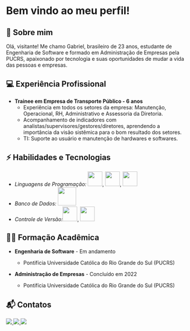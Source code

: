 # Bem vindo ao meu perfil! 

## 👨 Sobre mim
Olá, visitante! Me chamo Gabriel, brasileiro de 23 anos, estudante de Engenharia de Software e formado em Administração de Empresas pela PUCRS, apaixonado por tecnologia e suas oportunidades de mudar a vida das pessoas e empresas.  

## 💻 Experiência Profissional
- **Trainee em Empresa de Transporte Público - 6 anos**
  - Experiência em todos os setores da empresa: Manutenção, Operacional, RH, Administrativo e Assessoria da Diretoria.
  - Acompanhamento de indicadores com analistas/supervisores/gestores/diretores, aprendendo a importância da visão sistêmica para o bom resultado dos setores.
  - TI: Suporte ao usuário e manutenção de hardwares e softwares.

## ⚡ Habilidades e Tecnologias
- *Linguagens de Programação:* <img src="https://cdn.jsdelivr.net/gh/devicons/devicon/icons/java/java-original.svg" width="40" height="40"/>, <img src="https://cdn.jsdelivr.net/gh/devicons/devicon/icons/python/python-original.svg" width="40" height="40"/>, <img src="https://cdn.jsdelivr.net/gh/devicons/devicon/icons/javascript/javascript-original.svg" width="40" height="40"/>  
- *Banco de Dados:* <img src="https://cdn.jsdelivr.net/gh/devicons/devicon/icons/mysql/mysql-original-wordmark.svg" width="50" height="50"/> 
- *Controle de Versão:*<img src="https://cdn.jsdelivr.net/gh/devicons/devicon/icons/git/git-plain-wordmark.svg" width="40" height="40"/>, <img src="https://cdn.jsdelivr.net/gh/devicons/devicon/icons/github/github-original-wordmark.svg" width="40" height="40"/>    

## 👨‍🎓 Formação Acadêmica
- **Engenharia de Software** - Em andamento
  - Pontifícia Universidade Católica do Rio Grande do Sul (PUCRS)

- **Administração de Empresas** - Concluído em 2022
  - Pontifícia Universidade Católica do Rio Grande do Sul (PUCRS)

## 📬 Contatos
<div>
  <a href="https://instagram.com/gabrielteiga" target="_blank">
    <img src="https://img.shields.io/badge/-Instagram-%23E4405F?style=for-the-badge&logo=instagram&logoColor=white" target="_blank">
  </a>
  <a href = "mailto:gabrielteiga99@gmail.com">
    <img src="https://img.shields.io/badge/Gmail-D14836?style=for-the-badge&logo=gmail&logoColor=white" target="_blank">
  </a>
  <a href="https://www.linkedin.com/in/gabriel-teiga" target="_blank">
    <img src="https://img.shields.io/badge/-LinkedIn-%230077B5?style=for-the-badge&logo=linkedin&logoColor=white" target="_blank">
  </a>   
</div>
